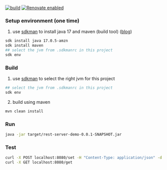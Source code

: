 [![build](https://github.com/barakb/rest-server-demo/actions/workflows/build.yml/badge.svg)](https://github.com/barakb/rest-server-demo/actions/workflows/build.yml)
[![Renovate enabled](https://img.shields.io/badge/renovate-enabled-brightgreen.svg)](https://renovatebot.com/)


### Setup environment (one time)
1. use [sdkman](https://sdkman.io/) to install java 17 and maven (build tool) ([blog](https://techdevlife.wordpress.com/2020/04/20/sdkman-install-java-maven/))

```bash
sdk install java 17.0.5-amzn
sdk install maven
## select the jvm from .sdkmanrc in this project
sdk env
```

### Build

1. use [sdkman](https://sdkman.io/) to select the right jvm for this project
```bash
## select the jvm from .sdkmanrc in this project
sdk env
```
2. build using maven
```bash
mvn clean install 
 ```


### Run

```bash
java -jar target/rest-server-demo-0.0.1-SNAPSHOT.jar
```


### Test

```bash
curl -X POST localhost:8080/set -H "Content-Type: application/json" -d '{"name":"foo","number":1}'
curl -X GET localhost:8080/get
```
